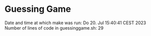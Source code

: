 # Guessing Game

Date and time at which make was run: Do 20. Jul 15:40:41 CEST 2023
Number of lines of code in guessinggame.sh: 29

